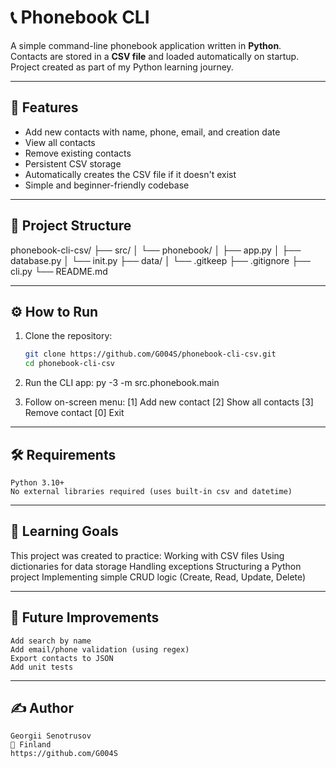 # 📞 Phonebook CLI

A simple command-line phonebook application written in **Python**.  
Contacts are stored in a **CSV file** and loaded automatically on startup.  
Project created as part of my Python learning journey.

---

## 🚀 Features

- Add new contacts with name, phone, email, and creation date  
- View all contacts  
- Remove existing contacts  
- Persistent CSV storage  
- Automatically creates the CSV file if it doesn't exist  
- Simple and beginner-friendly codebase

---

## 🧩 Project Structure

phonebook-cli-csv/
├── src/
│ └── phonebook/
│ ├── app.py
│ ├── database.py 
│ └── init.py
├── data/
│ └── .gitkeep
├── .gitignore
├── cli.py
└── README.md

---

## ⚙️ How to Run

1. Clone the repository:
   ```bash
   git clone https://github.com/G004S/phonebook-cli-csv.git
   cd phonebook-cli-csv

2. Run the CLI app:
    py -3 -m src.phonebook.main

3. Follow on-screen menu:
    [1] Add new contact
    [2] Show all contacts
    [3] Remove contact
    [0] Exit

--- 

## 🛠 Requirements
    Python 3.10+
    No external libraries required (uses built-in csv and datetime)

---

## 🧠 Learning Goals
This project was created to practice:
    Working with CSV files
    Using dictionaries for data storage
    Handling exceptions
    Structuring a Python project
    Implementing simple CRUD logic (Create, Read, Update, Delete)

---

## 📅 Future Improvements
    Add search by name
    Add email/phone validation (using regex)
    Export contacts to JSON
    Add unit tests

---

## ✍️ Author
    Georgii Senotrusov
    📍 Finland
    https://github.com/G004S